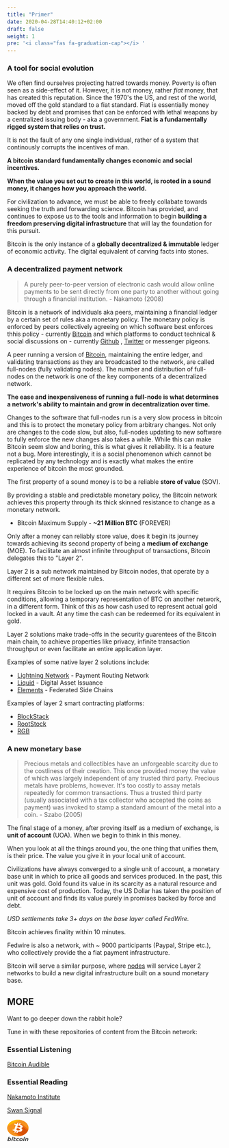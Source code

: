 ```yaml
---
title: "Primer"
date: 2020-04-28T14:40:12+02:00
draft: false
weight: 1
pre: '<i class="fas fa-graduation-cap"></i> '
---
```



### A tool for social evolution

We often find ourselves projecting hatred towards money. Poverty is often seen as a side-effect of it. However, it is not money, rather <em>fiat</em> money, that has created this reputation. Since the 1970's the US, and rest of the world, moved off the gold standard to a fiat standard. Fiat is essentially money backed by debt and promises that can be enforced with lethal weapons by a centralized issuing body - aka a government.<b> Fiat is a fundamentally rigged system that relies on trust.</b>

It is not the fault of any one single individual, rather of a system that continously corrupts the incentives of man. 

<b>A bitcoin standard fundamentally changes economic and social incentives.</b>

<b>When the value you set out to create in this world, is rooted in a sound money, it changes how you approach the world.</b>

For civilization to advance, we must be able to freely collabate towards seeking the truth and forwarding science. Bitcoin has provided, and continues to expose us to the tools and information to begin <b>building a freedom preserving digital infrastructure</b> that will lay the foundation for this pursuit. 

Bitcoin is the only instance of a <b>globally decentralized & immutable</b> ledger of economic activity. The digital equivalent of </b>carving facts into stones</b>.

### A decentralized payment network
> A purely peer-to-peer version of electronic cash would allow online payments to be sent directly from one party to another without going through a financial institution. - Nakamoto (2008)

Bitcoin is a network of individuals aka peers, maintaining a financial ledger by a certain set of rules aka a monetary policy. The monetary policy is enforced by peers collectively agreeing on which software best enforces thhis policy - currently [Bitcoin](https://github.com/bitcoin/bitcoin) and which platforms to conduct technical & social discussions on - currently [Github](https://github.com/bitcoin/bitcoin) , [Twitter](https://twitter.com) or messenger pigeons. 

A peer running a version of [Bitcoin](https://github.com/bitcoin/bitcoin), maintaining the entire ledger, and validating transactions as they are broadcasted to the network, are called full-nodes (fully validating nodes). The number and distribution of full-nodes on the network is one of the key components of a decentralized network. 

<b>The ease and inexpensiveness of running a full-node is what determines a network's ability to maintain and grow in decentralization over time.</b>

Changes to the software that full-nodes run is a very slow process in bitcoin and this is to protect the monetary policy from arbitrary changes. Not only are changes to the code slow, but also, full-nodes updating to new software to fully enforce the new changes also takes a while. While this can make Bitcoin seem slow and boring, this is what gives it reliability. It is a feature not a bug. More interestingly, it is a social phenomenon which cannot be replicated by any technology and is exactly what makes the entire experience of bitcoin the most grounded. 

The first property of a sound money is to be a reliable <b>store of value</b> (SOV). 

By providing a stable and predictable monetary policy, the Bitcoin network achieves this property through its thick skinned resistance to change as a monetary network.

- Bitcoin Maximum Supply - <b>~21 Million BTC</b> (FOREVER)

Only after a money can reliably store value, does it begin its journey towards achieving its second property of being a <b>medium of exchange</b> (MOE). To facilitate an almost infinite throughput of transactions, Bitcoin delegates this to "Layer 2". 

Layer 2 is a sub network maintained by Bitcoin nodes, that operate by a different set of more flexible rules. 

It requires Bitcoin to be locked up on the main network with specific conditions, allowing a temporary representation of BTC on another network, in a different form. Think of this as how cash used to represent actual gold locked in a vault. At any time the cash can be redeemed for its equivalent in gold.

Layer 2 solutions make trade-offs in the security guarentees of the Bitcoin main chain, to achieve properties like privacy, infinite transaction throughput or even facilitate an entire application layer. 

Examples of some native layer 2 solutions include: 

- [Lightning Network](https://blockstream.com/lightning/) - Payment Routing Network
- [Liquid](https://blockstream.com/liquid/) - Digital Asset Issuance
- [Elements](https://blockstream.com/elements/) - Federated Side Chains

Examples of layer 2 smart contracting platforms:

- [BlockStack](https://www.stacks.co/)
- [RootStock](https://www.rsk.co/)
- [RGB](https://rgb-org.github.io/)

### A new monetary base

> Precious metals and collectibles have an unforgeable scarcity due to the costliness of their creation. This once provided money the value of which was largely independent of any trusted third party. Precious metals have problems, however. It's too costly to assay metals repeatedly for common transactions. Thus a trusted third party (usually associated with a tax collector who accepted the coins as payment) was invoked to stamp a standard amount of the metal into a coin. - Szabo (2005)

The final stage of a money, after proving itself as a medium of exchange, is <b>unit of account</b> (UOA). When we begin to think in this money. 

When you look at all the things around you, the one thing that unifies them, is their price. The value you give it in your local unit of account. 

Civilizations have always converged to a single unit of account, a monetary base unit in which to price all goods and services produced. In the past, this unit was gold. Gold found its value in its scarcity as a natural resource and expensive cost of production. Today, the US Dollar has taken the position of unit of account and finds its value purely in promises backed by force and debt. 

*USD settlements take 3+ days on the base layer called FedWire.*

Bitcoin achieves finality within 10 minutes.

Fedwire is also a network, with ~ 9000 participants (Paypal, Stripe etc.), who collectively provide the a fiat payment infrastructure.

Bitcoin will serve a similar purpose, where [nodes](https://bitnodes.io) will service Layer 2 networks to build a new digital infrastructure built on a sound monetary base.

## MORE

Want to go deeper down the rabbit hole?

Tune in with these repositories of content from the Bitcoin network:

### Essential Listening

[Bitcoin Audible](https://bitcoinaudible.com/library/)

### Essential Reading

[Nakamoto Institute](https://nakamotoinstitute.org/literature/)

[Swan Signal](https://www.swanbitcoin.com/signal/)

<img src="/images/bitcoin.png" alt="Bitcoin" style="width:50px;height:50px;"/>


